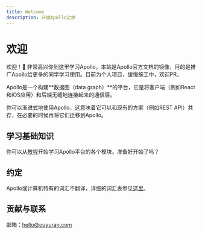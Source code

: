 ```yaml
---
title: Welcome
description: 开始Apollo之旅
---
```


# 欢迎

欢迎！👋 非常高兴你到这里学习Apollo，本站是Apollo官方文档的镜像，目的是推广Apollo给更多的同学学习使用。目前为个人项目，缓慢施工中，欢迎PR。

Apollo是一个构建**数据图（data graph）**的平台，它是将客户端（例如React和iOS应用）和后端无缝地连接起来的通信层。

你可以渐进式地使用Apollo，这意味着它可以和现有的方案（例如REST API）共存，在必要的时候再将它们迁移到Apollo。

## 学习基础知识

你可以从[教程](jiao-cheng/jian-jie.md)开始学习Apollo平台的各个模块。准备好开始了吗？

## 约定

Apollo或计算机特有的词汇不翻译，详细的词汇表参见[这里](zi-yuan/graphql-ci-hui-biao.md)。

## 贡献与联系

邮箱：<hello@ouyuran.com>

